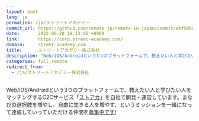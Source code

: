 ```yaml
---
layout: post
lang: ja
permalink: /ja/ストリートアカデミー
commit_url: https://github.com/remote-jp/remote-in-japan/commit/ebf50bde91c365892457923d5c152267587f2fe4
date:       2022-06-28 18:13:05 +0900
link:       https://corp.street-academy.com/
domain:     street-academy.com
title:      ストリートアカデミー株式会社
description: 'Web/iOS/Androidという3つのプラットフォームで、教えたい人と学びたい人をマッチングするC2Cサービス「ストアカ」を自社で開発・運営しています。まなびの選択肢を増やし、自由に生きる人を増やす、というミッションを一緒になって達成していっていただける仲間を募集中です!'
categories: full_remote
redirect_from:
  - /ja/ストリートアカデミー株式会社
---
```


<p>Web/iOS/Androidという3つのプラットフォームで、教えたい人と学びたい人をマッチングするC2Cサービス「<a href="https://www.street-academy.com/">ストアカ</a>」を自社で開発・運営しています。まなびの選択肢を増やし、自由に生きる人を増やす、というミッションを一緒になって達成していっていただける仲間を<a href="https://www.wantedly.com/companies/streetacademy">募集中です!</a></p>
